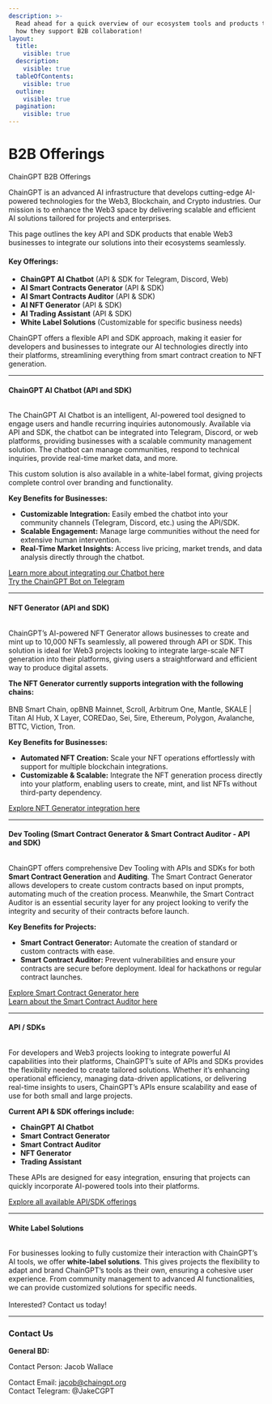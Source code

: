 ```yaml
---
description: >-
  Read ahead for a quick overview of our ecosystem tools and products to learn
  how they support B2B collaboration!
layout:
  title:
    visible: true
  description:
    visible: true
  tableOfContents:
    visible: true
  outline:
    visible: true
  pagination:
    visible: true
---
```


# B2B Offerings

ChainGPT B2B Offerings

ChainGPT is an advanced AI infrastructure that develops cutting-edge AI-powered technologies for the Web3, Blockchain, and Crypto industries. Our mission is to enhance the Web3 space by delivering scalable and efficient AI solutions tailored for projects and enterprises.&#x20;

This page outlines the key API and SDK products that enable Web3 businesses to integrate our solutions into their ecosystems seamlessly.

#### Key Offerings:

* **ChainGPT AI Chatbot** (API & SDK for Telegram, Discord, Web)
* **AI Smart Contracts Generator** (API & SDK)
* **AI Smart Contracts Auditor** (API & SDK)
* **AI NFT Generator** (API & SDK)
* **AI Trading Assistant** (API & SDK)
* **White Label Solutions** (Customizable for specific business needs)

ChainGPT offers a flexible API and SDK approach, making it easier for developers and businesses to integrate our AI technologies directly into their platforms, streamlining everything from smart contract creation to NFT generation.

***

#### ChainGPT AI Chatbot (API and SDK)

<figure><img src="../../.gitbook/assets/image (23).png" alt=""><figcaption></figcaption></figure>

The ChainGPT AI Chatbot is an intelligent, AI-powered tool designed to engage users and handle recurring inquiries autonomously. Available via API and SDK, the chatbot can be integrated into Telegram, Discord, or web platforms, providing businesses with a scalable community management solution. The chatbot can manage communities, respond to technical inquiries, provide real-time market data, and more.&#x20;

This custom solution is also available in a white-label format, giving projects complete control over branding and functionality.

**Key Benefits for Businesses:**

* **Customizable Integration:** Easily embed the chatbot into your community channels (Telegram, Discord, etc.) using the API/SDK.
* **Scalable Engagement:** Manage large communities without the need for extensive human intervention.
* **Real-Time Market Insights:** Access live pricing, market trends, and data analysis directly through the chatbot.

[Learn more about integrating our Chatbot here](https://docs.chaingpt.org/the-ecosystem/ai-tools-and-applications/ai-web3-chatbot)\
[Try the ChainGPT Bot on Telegram](https://t.me/ChainGPTAI\_Bot)

***

#### NFT Generator (API and SDK)

<figure><img src="../../.gitbook/assets/image (29).png" alt=""><figcaption></figcaption></figure>

ChainGPT’s AI-powered NFT Generator allows businesses to create and mint up to 10,000 NFTs seamlessly, all powered through API or SDK. This solution is ideal for Web3 projects looking to integrate large-scale NFT generation into their platforms, giving users a straightforward and efficient way to produce digital assets.

**The NFT Generator currently supports integration with the following chains:**\
\
BNB Smart Chain, opBNB Mainnet, Scroll, Arbitrum One, Mantle, SKALE | Titan AI Hub, X Layer, COREDao, Sei, 5ire, Ethereum, Polygon, Avalanche, BTTC, Viction, Tron.

**Key Benefits for Businesses:**

* **Automated NFT Creation:** Scale your NFT operations effortlessly with support for multiple blockchain integrations.
* **Customizable & Scalable:** Integrate the NFT generation process directly into your platform, enabling users to create, mint, and list NFTs without third-party dependency.

[Explore NFT Generator integration here](https://docs.chaingpt.org/the-ecosystem/ai-tools-and-applications/ai-nft-generator)

***

#### Dev Tooling (Smart Contract Generator & Smart Contract Auditor - API and SDK)

<figure><img src="../../.gitbook/assets/image (28).png" alt=""><figcaption></figcaption></figure>

ChainGPT offers comprehensive Dev Tooling with APIs and SDKs for both **Smart Contract Generation** and **Auditing**. The Smart Contract Generator allows developers to create custom contracts based on input prompts, automating much of the creation process. Meanwhile, the Smart Contract Auditor is an essential security layer for any project looking to verify the integrity and security of their contracts before launch.

**Key Benefits for Projects:**

* **Smart Contract Generator:** Automate the creation of standard or custom contracts with ease.
* **Smart Contract Auditor:** Prevent vulnerabilities and ensure your contracts are secure before deployment. Ideal for hackathons or regular contract launches.

[Explore Smart Contract Generator here](https://docs.chaingpt.org/the-ecosystem/ai-tools-and-applications/ai-smart-contract-generator)\
[Learn about the Smart Contract Auditor here](https://docs.chaingpt.org/the-ecosystem/ai-tools-and-applications/ai-smart-contract-auditor)

***

#### API / SDKs

<figure><img src="../../.gitbook/assets/image (27).png" alt=""><figcaption></figcaption></figure>

For developers and Web3 projects looking to integrate powerful AI capabilities into their platforms, ChainGPT’s suite of APIs and SDKs provides the flexibility needed to create tailored solutions. Whether it’s enhancing operational efficiency, managing data-driven applications, or delivering real-time insights to users, ChainGPT’s APIs ensure scalability and ease of use for both small and large projects.

**Current API & SDK offerings include:**

* **ChainGPT AI Chatbot**
* **Smart Contract Generator**
* **Smart Contract Auditor**
* **NFT Generator**
* **Trading Assistant**

These APIs are designed for easy integration, ensuring that projects can quickly incorporate AI-powered tools into their platforms.

[Explore all available API/SDK offerings](https://docs.chaingpt.org/the-ecosystem/apis-and-sdks)

***

#### White Label Solutions

<figure><img src="../../.gitbook/assets/image.png" alt=""><figcaption></figcaption></figure>

For businesses looking to fully customize their interaction with ChainGPT’s AI tools, we offer **white-label solutions**. This gives projects the flexibility to adapt and brand ChainGPT’s tools as their own, ensuring a cohesive user experience. From community management to advanced AI functionalities, we can provide customized solutions for specific needs.\
\
Interested? Contact us today!

***

### Contact Us

**General BD:**

Contact Person: Jacob Wallace

Contact Email: [jacob@chaingpt.org](mailto:jacob@chaingpt.org)\
Contact Telegram: @JakeCGPT
